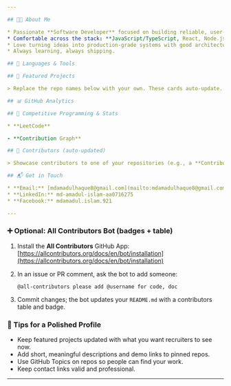 ```yaml
---

## 👨‍💻 About Me

* Passionate **Software Developer** focused on building reliable, user-centric web apps.
* Comfortable across the stack: **JavaScript/TypeScript, React, Node.js/Express, PHP**, and **SQL/NoSQL**.
* Love turning ideas into production-grade systems with good architecture, tests, and docs.
* Always learning, always shipping.

## 🧰 Languages & Tools

## 🚀 Featured Projects

> Replace the repo names below with your own. These cards auto-update.

## 📊 GitHub Analytics

## 🧩 Competitive Programming & Stats

* **LeetCode**

- **Contribution Graph**

## 🙌 Contributors (auto-updated)

> Showcase contributors to one of your repositories (e.g., a **Contributors App**). Replace `<OWNER>/<REPO>` below with your repo path.

## 📬 Get in Touch

* **Email:** [mdamadulhaque8@gmail.com](mailto:mdamadulhaque8@gmail.com)
* **LinkedIn:** md-amadul-islam-aa0716275
* **Facebook:** mdamadul.islam.921

---
```


### ➕ Optional: All Contributors Bot (badges + table)

1. Install the **All Contributors** GitHub App: [https://allcontributors.org/docs/en/bot/installation](https://allcontributors.org/docs/en/bot/installation)
2. In an issue or PR comment, ask the bot to add someone:

   ```
   @all-contributors please add @username for code, doc
   ```
3. Commit changes; the bot updates your `README.md` with a contributors table and badge.

### 🧼 Tips for a Polished Profile

* Keep featured projects updated with what you want recruiters to see now.
* Add short, meaningful descriptions and demo links to pinned repos.
* Use GitHub Topics on repos so people can find your work.
* Keep contact links valid and professional.

---
